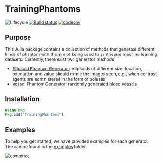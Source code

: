 # TrainingPhantoms

![Lifecycle](https://img.shields.io/badge/lifecycle-maturing-blue.svg)<!--
![Lifecycle](https://img.shields.io/badge/lifecycle-experimental-orange.svg)
![Lifecycle](https://img.shields.io/badge/lifecycle-maturing-blue.svg)
![Lifecycle](https://img.shields.io/badge/lifecycle-stable-green.svg)
![Lifecycle](https://img.shields.io/badge/lifecycle-retired-orange.svg)
![Lifecycle](https://img.shields.io/badge/lifecycle-archived-red.svg)
![Lifecycle](https://img.shields.io/badge/lifecycle-dormant-blue.svg) -->
[![Build status](https://github.com/JuliaImageRecon/TrainingPhantoms.jl/workflows/CI/badge.svg)](https://github.com/JuliaImageRecon/TrainingPhantoms.jl/actions)
[![codecov][codecov-img]][codecov-url]
<!--[![codecov.io](http://codecov.io/github/JuliaImageRecon/TrainingPhantoms.jl/coverage.svg?branch=master)](http://codecov.io/github/JuliaImageRecon/TrainingPhantoms.jl?branch=master) -->

## Purpose
This Julia package contains a collection of methods that generate different kinds of phantom with the aim of being used to synthesise machine learning datasets. Currently, there exist two generator methods
* [Ellipsoid Phantom Generator](src/Shape.jl): ellipsoids of different size, location, orientation and value should mimic the images seen, e.g., when contrast agents are administered in the form of boluses
* [Vessel Phantom Generator](src/Vessel.jl): randomly generated blood vessels

## Installation
```julia
using Pkg
Pkg.add("TrainingPhantoms")
```

## Examples
To help you get started, we have provided examples for each generator. The can be found in the [examples](examples/) folder.
<!--- ![ellipsoidPhantom2](https://github.com/JuliaImageRecon/TrainingPhantoms.jl/assets/115639115/863b0769-9643-4858-9201-3f94311ab2ba)
![vesselPhantom](https://github.com/JuliaImageRecon/TrainingPhantoms.jl/assets/115639115/79c95f1f-b284-4562-8464-9b12ac3edf7d) --->
![combined](https://github.com/JuliaImageRecon/TrainingPhantoms.jl/assets/115639115/5babfffa-c464-4b32-99b4-da8cd4e12e86)


[codecov-img]: https://codecov.io/github/JuliaImageRecon/TrainingPhantoms.jl/coverage.svg?branch=main
[codecov-url]: https://codecov.io/github/JuliaImageRecon/TrainingPhantoms.jl?branch=main
